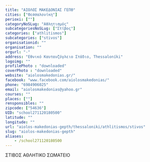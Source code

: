 ```yaml
---
title: "ΑΙΟΛΟΣ ΜΑΚΕΔΟΝΙΑΣ ΓΕΠΘ"
cities: ["Θεσσαλονίκη"]
perioxi: [""]
categoryNoSLug: "Αθλητισμός"
subcategoriesNoSLug: ["Στίβος"]
categories: ["athlitismos"]
subcategories: ["stivos"]
organisationid: ""
organisation: ""
orgurl: "-"
address: "Εθνικό Καυτανζόγλειο Στάδιο, Thessaloníki"
logoimg: ""
profilePhoto : "downloaded"
coverPhoto : "downloaded"
website: "aiolosmakedonias.gr/"
facebook: "www.facebook.com/aiolosmakedonias/"
phone: "6984906025"
email: "aiolosmakedonias@yahoo.gr"
courses: ""
places: [""]
rensponsibles: ""
zipcode: ["54636"]
UID: "school271120180500"
latitude: ""
longitude: ""
url: "aiolos-makedonias-gepth/thessaloniki/athlitismos/stivos"
slug: "aiolos-makedonias-gepth"
aliases:
    - /school271120180500
---
```



ΣΤΙΒΟΣ ΑΘΛΗΤΙΚΟ ΣΩΜΑΤΕΙΟ

